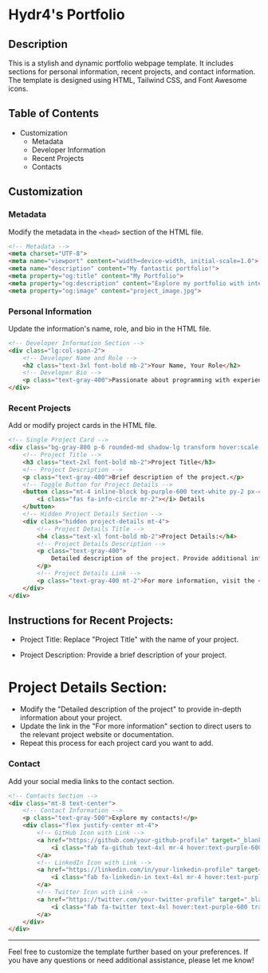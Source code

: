 # Hydr4's Portfolio

## Description

This is a stylish and dynamic portfolio webpage template. It includes sections for personal information, recent projects, and contact information. The template is designed using HTML, Tailwind CSS, and Font Awesome icons.

## Table of Contents

- Customization
  - Metadata
  - Developer Information
  - Recent Projects
  - Contacts

## Customization

### Metadata

Modify the metadata in the `<head>` section of the HTML file.

```html
<!-- Metadata -->
<meta charset="UTF-8">
<meta name="viewport" content="width=device-width, initial-scale=1.0">
<meta name="description" content="My fantastic portfolio!">
<meta property="og:title" content="My Portfolio">
<meta property="og:description" content="Explore my portfolio with interesting projects">
<meta property="og:image" content="project_image.jpg">
```

### Personal Information

Update the information's name, role, and bio in the HTML file.

```html
<!-- Developer Information Section -->
<div class="lg:col-span-2">
    <!-- Developer Name and Role -->
    <h2 class="text-3xl font-bold mb-2">Your Name, Your Role</h2>
    <!-- Developer Bio -->
    <p class="text-gray-400">Passionate about programming with experience in various languages like Python, Java, JavaScript, and many others. Creative, curious, and always up for new challenges.</p>
</div>
```

### Recent Projects

Add or modify project cards in the HTML file.

```html
<!-- Single Project Card -->
<div class="bg-gray-800 p-6 rounded-md shadow-lg transform hover:scale-105 transition-transform project-card">
    <!-- Project Title -->
    <h3 class="text-2xl font-bold mb-2">Project Title</h3>
    <!-- Project Description -->
    <p class="text-gray-400">Brief description of the project.</p>
    <!-- Toggle Button for Project Details -->
    <button class="mt-4 inline-block bg-purple-600 text-white py-2 px-4 rounded-md hover:bg-purple-700 transition-colors details-toggle">
        <i class="fas fa-info-circle mr-2"></i> Details
    </button>
    <!-- Hidden Project Details Section -->
    <div class="hidden project-details mt-4">
        <!-- Project Details Title -->
        <h4 class="text-xl font-bold mb-2">Project Details:</h4>
        <!-- Project Details Description -->
        <p class="text-gray-400">
            Detailed description of the project. Provide additional information and project links.
        </p>
        <!-- Project Details Link -->
        <p class="text-gray-400 mt-2">For more information, visit the <a href="https://project-website-url.com" target="_blank" rel="noopener noreferrer">project website</a>.</p>
    </div>
</div>
```

## Instructions for Recent Projects:
- Project Title: Replace "Project Title" with the name of your project.

- Project Description: Provide a brief description of your project.

# Project Details Section:

- Modify the "Detailed description of the project" to provide in-depth information about your project.
- Update the link in the "For more information" section to direct users to the relevant project website or documentation.
- Repeat this process for each project card you want to add.

### Contact

Add your social media links to the contact section.

```html
<!-- Contacts Section -->
<div class="mt-8 text-center">
    <!-- Contact Information -->
    <p class="text-gray-500">Explore my contacts!</p>
    <div class="flex justify-center mt-4">
        <!-- GitHub Icon with Link -->
        <a href="https://github.com/your-github-profile" target="_blank" rel="noopener noreferrer">
            <i class="fab fa-github text-4xl mr-4 hover:text-purple-600 transition-colors"></i>
        </a>
        <!-- LinkedIn Icon with Link -->
        <a href="https://linkedin.com/in/your-linkedin-profile" target="_blank" rel="noopener noreferrer">
            <i class="fab fa-linkedin-in text-4xl mr-4 hover:text-purple-600 transition-colors"></i>
        </a>
        <!-- Twitter Icon with Link -->
        <a href="https://twitter.com/your-twitter-profile" target="_blank" rel="noopener noreferrer">
            <i class="fab fa-twitter text-4xl hover:text-purple-600 transition-colors"></i>
        </a>
    </div>
</div>
```

---

Feel free to customize the template further based on your preferences. If you have any questions or need additional assistance, please let me know!

